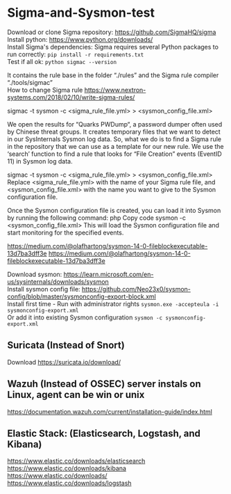 # Sigma-and-Sysmon-test


Download or clone Sigma repository:  https://github.com/SigmaHQ/sigma  
Install python: https://www.python.org/downloads/   
Install Sigma's dependencies: Sigma requires several Python packages to run correctly: `pip install -r requirements.txt`  
Test if all ok: `python sigmac --version`  


It contains the rule base in the folder “./rules” and the Sigma rule compiler “./tools/sigmac”  
How to change Sigma rule https://www.nextron-systems.com/2018/02/10/write-sigma-rules/  



sigmac -t sysmon -c <sigma_rule_file.yml> > <sysmon_config_file.xml>  

We open the results for “Quarks PWDump“, a password dumper often used by Chinese threat groups. It creates temporary files that we want to detect in our SysInternals Sysmon log data.
So, what we do is to find a Sigma rule in the repository that we can use as a template for our new rule. We use the ‘search’ function to find a rule that looks for “File Creation” events (EventID 11) in Sysmon log data.

sigmac -t sysmon -c <sigma_rule_file.yml> > <sysmon_config_file.xml>
Replace <sigma_rule_file.yml> with the name of your Sigma rule file, and <sysmon_config_file.xml> with the name you want to give to the Sysmon configuration file.

Once the Sysmon configuration file is created, you can load it into Sysmon by running the following command:
php
Copy code
sysmon -c <sysmon_config_file.xml>
This will load the Sysmon configuration file and start monitoring for the specified events.

https://medium.com/@olafhartong/sysmon-14-0-fileblockexecutable-13d7ba3dff3e
https://medium.com/@olafhartong/sysmon-14-0-fileblockexecutable-13d7ba3dff3e


Download sysmon: https://learn.microsoft.com/en-us/sysinternals/downloads/sysmon  
Install sysmon config file: https://github.com/Neo23x0/sysmon-config/blob/master/sysmonconfig-export-block.xml  
Install first time - Run with administrator rights `sysmon.exe -accepteula -i sysmonconfig-export.xml`   
Or add it into existing Sysmon configuration `sysmon -c sysmonconfig-export.xml`

## Suricata (Instead of Snort)
Download https://suricata.io/download/  

## Wazuh (Instead of OSSEC) server instals on Linux, agent can be win or unix
https://documentation.wazuh.com/current/installation-guide/index.html  

## Elastic Stack: (Elasticsearch, Logstash, and Kibana) 
https://www.elastic.co/downloads/elasticsearch  
https://www.elastic.co/downloads/kibana  
https://www.elastic.co/downloads/  
https://www.elastic.co/downloads/logstash  


